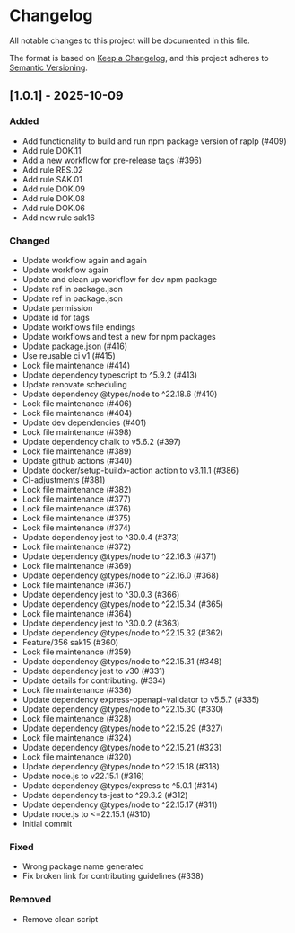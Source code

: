 # Changelog

All notable changes to this project will be documented in this file.

The format is based on [Keep a Changelog](https://keepachangelog.com/en/1.0.0/),
and this project adheres to [Semantic Versioning](https://semver.org/spec/v2.0.0.html).

## [1.0.1] - 2025-10-09

### Added

- Add functionality to build and run npm package version of raplp (#409)
- Add rule DOK.11
- Add a new workflow for pre-release tags (#396)
- Add rule RES.02
- Add rule SAK.01
- Add rule DOK.09
- Add rule DOK.08
- Add rule DOK.06
- Add new rule sak16

### Changed

- Update workflow again and again
- Update workflow again
- Update and clean up workflow for dev npm package
- Update ref in package.json
- Update ref in package.json
- Update permission
- Update id for tags
- Update workflows file endings
- Update workflows and test a new for npm packages
- Update package.json (#416)
- Use reusable ci v1 (#415)
- Lock file maintenance (#414)
- Update dependency typescript to ^5.9.2 (#413)
- Update renovate scheduling
- Update dependency @types/node to ^22.18.6 (#410)
- Lock file maintenance (#406)
- Lock file maintenance (#404)
- Update dev dependencies (#401)
- Lock file maintenance (#398)
- Update dependency chalk to v5.6.2 (#397)
- Lock file maintenance (#389)
- Update github actions (#340)
- Update docker/setup-buildx-action action to v3.11.1 (#386)
- CI-adjustments (#381)
- Lock file maintenance (#382)
- Lock file maintenance (#377)
- Lock file maintenance (#376)
- Lock file maintenance (#375)
- Lock file maintenance (#374)
- Update dependency jest to ^30.0.4 (#373)
- Lock file maintenance (#372)
- Update dependency @types/node to ^22.16.3 (#371)
- Lock file maintenance (#369)
- Update dependency @types/node to ^22.16.0 (#368)
- Lock file maintenance (#367)
- Update dependency jest to ^30.0.3 (#366)
- Update dependency @types/node to ^22.15.34 (#365)
- Lock file maintenance (#364)
- Update dependency jest to ^30.0.2 (#363)
- Update dependency @types/node to ^22.15.32 (#362)
- Feature/356 sak15 (#360)
- Lock file maintenance (#359)
- Update dependency @types/node to ^22.15.31 (#348)
- Update dependency jest to v30 (#331)
- Update details for contributing. (#334)
- Lock file maintenance (#336)
- Update dependency express-openapi-validator to v5.5.7 (#335)
- Update dependency @types/node to ^22.15.30 (#330)
- Lock file maintenance (#328)
- Update dependency @types/node to ^22.15.29 (#327)
- Lock file maintenance (#324)
- Update dependency @types/node to ^22.15.21 (#323)
- Lock file maintenance (#320)
- Update dependency @types/node to ^22.15.18 (#318)
- Update node.js to v22.15.1 (#316)
- Update dependency @types/express to ^5.0.1 (#314)
- Update dependency ts-jest to ^29.3.2 (#312)
- Update dependency @types/node to ^22.15.17 (#311)
- Update node.js to <=22.15.1 (#310)
- Initial commit

### Fixed

- Wrong package name generated
- Fix broken link for contributing guidelines (#338)

### Removed

- Remove clean script


<!-- generated by git-cliff -->
